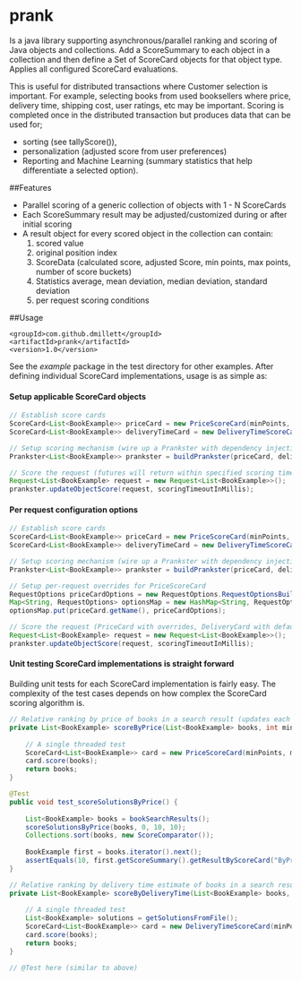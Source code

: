 prank
=====

Is a java library supporting asynchronous/parallel ranking and scoring of Java objects and collections.
Add a ScoreSummary to each object in a collection and then define a Set of ScoreCard objects for that
object type. Applies all configured ScoreCard evaluations.

This is useful for distributed transactions where Customer selection is important. For example,
selecting books from used booksellers where price, delivery time, shipping cost, user ratings,
etc may be important. Scoring is completed once in the distributed transaction but produces
data that can be used for;
* sorting (see tallyScore()), 
* personalization (adjusted score from user preferences)
* Reporting and Machine Learning (summary statistics that help differentiate a selected option).

##Features
* Parallel scoring of a generic collection of objects with 1 - N ScoreCards
* Each ScoreSummary result may be adjusted/customized during or after initial scoring
* A result object for every scored object in the collection can contain:
  1. scored value
  2. original position index
  3. ScoreData (calculated score, adjusted Score, min points, max points, number of score buckets)
  4. Statistics average, mean deviation, median deviation, standard deviation
  5. per request scoring conditions

##Usage

```
<groupId>com.github.dmillett</groupId>
<artifactId>prank</artifactId>
<version>1.0</version>
```

See the *example* package in the test directory for other examples. After defining
individual ScoreCard implementations, usage is as simple as:

#### Setup applicable ScoreCard objects
```java
// Establish score cards
ScoreCard<List<BookExample>> priceCard = new PriceScoreCard(minPoints, maxPoints, slices);
ScoreCard<List<BookExample>> deliveryTimeCard = new DeliveryTimeScoreCard(minPoints, maxPoints, slices);

// Setup scoring mechanism (wire up a Prankster with dependency injection)
Prankster<List<BookExample>> prankster = buildPrankster(priceCard, deliveryTimeCard);

// Score the request (futures will return within specified scoring timeout)
Request<List<BookExample> request = new Request<List<BookExample>>();
prankster.updateObjectScore(request, scoringTimeoutInMillis);
```

#### Per request configuration options
```java
// Establish score cards
ScoreCard<List<BookExample>> priceCard = new PriceScoreCard(minPoints, maxPoints, slices);
ScoreCard<List<BookExample>> deliveryTimeCard = new DeliveryTimeScoreCard(minPoints, maxPoints, slices);

// Setup scoring mechanism (wire up a Prankster with dependency injection)
Prankster<List<BookExample>> prankster = buildPrankster(priceCard, deliveryTimeCard);

// Setup per-request overrides for PriceScoreCard
RequestOptions priceCardOptions = new RequestOptions.RequestOptionsBuilder().build();
Map<String, RequestOptions> optionsMap = new HashMap<String, RequestOptions>();
optionsMap.put(priceCard.getName(), priceCardOptions);

// Score the request (PriceCard with overrides, DeliveryCard with default values)
Request<List<BookExample> request = new Request<List<BookExample>>();
prankster.updateObjectScore(request, scoringTimeoutInMillis);
```

#### Unit testing ScoreCard implementations is straight forward
Building unit tests for each ScoreCard implementation is fairly easy. The complexity of the
test cases depends on how complex the ScoreCard scoring algorithm is.

```java
// Relative ranking by price of books in a search result (updates each BookExample)
private List<BookExample> scoreByPrice(List<BookExample> books, int minPoints, int maxPoints, int slices) {
    
    // A single threaded test
    ScoreCard<List<BookExample>> card = new PriceScoreCard(minPoints, maxPoints, slices);
    card.score(books);
    return books;
}

@Test
public void test_scoreSolutionsByPrice() {
    
    List<BookExample> books = bookSearchResults();
    scoreSolutionsByPrice(books, 0, 10, 10);
    Collections.sort(books, new ScoreComparator());
    
    BookExample first = books.iterator().next();
    assertEquals(10, first.getScoreSummary().getResultByScoreCard("ByPrice").getScoreData().getScore());   
}

// Relative ranking by delivery time estimate of books in a search result (updates each BookExample)
private List<BookExample> scoreByDeliveryTime(List<BookExample> books, int minPoints, int maxPoints, int slices) {
 
    // A single threaded test
    List<BookExample> solutions = getSolutionsFromFile();
    ScoreCard<List<BookExample>> card = new DeliveryTimeScoreCard(minPoints, maxPoints, slices);
    card.score(books);
    return books;
}

// @Test here (similar to above)
```
